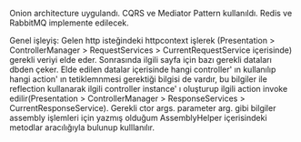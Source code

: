 Onion architecture uygulandı. CQRS ve Mediator Pattern kullanıldı. Redis ve RabbitMQ implemente edilecek.

Genel işleyiş: Gelen http isteğindeki httpcontext işlerek (Presentation > ControllerManager > RequestServices > CurrentRequestService içerisinde) gerekli veriyi elde eder.
Sonrasında ilgili sayfa için bazı gerekli dataları dbden çeker. Elde edilen datalar içerisinde hangi controller' ın kullanılıp hangi action' ın tetiklemnmesi gerektiği bilgisi de vardır,
bu bilgiler ile reflection kullanarak ilgili controller instance' ı oluşturup ilgili action invoke edilir(Presentation > ControllerManager > ResponseServices > CurrentResponseService). 
Gerekli ctor args. parameter arg. gibi bilgiler assembly işlemleri için yazmış olduğum AssemblyHelper içerisindeki metodlar aracılığıyla bulunup kulllanılır. 


